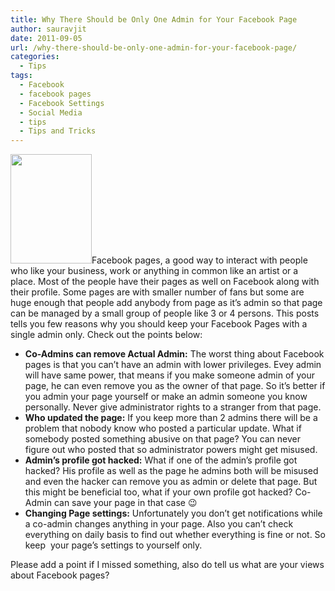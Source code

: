 ```yaml
---
title: Why There Should be Only One Admin for Your Facebook Page
author: sauravjit
date: 2011-09-05
url: /why-there-should-be-only-one-admin-for-your-facebook-page/
categories:
  - Tips
tags:
  - Facebook
  - facebook pages
  - Facebook Settings
  - Social Media
  - tips
  - Tips and Tricks
---
```

<img class="size-full wp-image-44088 alignleft" title="no admin" src="http://cdn.devilsworkshop.org/files/2011/09/no-admin.jpg" alt="" width="130" height="175" />Facebook pages, a good way to interact with people who like your business, work or anything in common like an artist or a place. Most of the people have their pages as well on Facebook along with their profile. Some pages are with smaller number of fans but some are huge enough that people add anybody from page as it&#8217;s admin so that page can be managed by a small group of people like 3 or 4 persons. This posts tells you few reasons why you should keep your Facebook Pages with a single admin only. Check out the points below:

  * **Co-Admins can remove Actual Admin:** The worst thing about Facebook pages is that you can&#8217;t have an admin with lower privileges. Evey admin will have same power, that means if you make someone admin of your page, he can even remove you as the owner of that page. So it&#8217;s better if you admin your page yourself or make an admin someone you know personally. Never give administrator rights to a stranger from that page.
  * **Who updated the page:** If you keep more than 2 admins there will be a problem that nobody know who posted a particular update. What if somebody posted something abusive on that page? You can never figure out who posted that so administrator powers might get misused.
  * **Admin&#8217;s profile got hacked:** What if one of the admin&#8217;s profile got hacked? His profile as well as the page he admins both will be misused and even the hacker can remove you as admin or delete that page. But this might be beneficial too, what if your own profile got hacked? Co-Admin can save your page in that case 😉
  * **Changing Page settings:** Unfortunately you don&#8217;t get notifications while a co-admin changes anything in your page. Also you can&#8217;t check everything on daily basis to find out whether everything is fine or not. So keep  your page&#8217;s settings to yourself only.

Please add a point if I missed something, also do tell us what are your views about Facebook pages?
